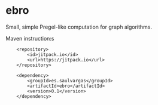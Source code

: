 # ebro
Small, simple Pregel-like computation for graph algorithms.

Maven instruction:s

~~~
	<repository>
	    <id>jitpack.io</id>
	    <url>https://jitpack.io</url>
	</repository>
~~~

~~~
	<dependency>
	    <groupId>es.saulvargas</groupId>
	    <artifactId>ebro</artifactId>
	    <version>0.1</version>
	</dependency>
~~~
